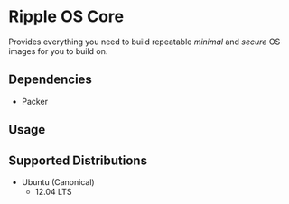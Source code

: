 Ripple OS Core
==============
Provides everything you need to build repeatable *minimal* and
*secure* OS images for you to build on.

Dependencies
------------
* Packer

Usage
-----


Supported Distributions
-----------------------
* Ubuntu (Canonical)
    * 12.04 LTS
